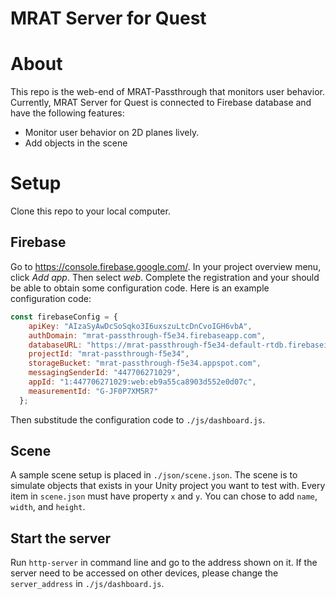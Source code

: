 # MRAT Server for Quest
# About
This repo is the web-end of MRAT-Passthrough that monitors user behavior. Currently, MRAT Server for Quest is connected to Firebase database and have the following features:
- Monitor user behavior on 2D planes lively.
- Add objects in the scene

# Setup
Clone this repo to your local computer.

## Firebase
Go to https://console.firebase.google.com/. In your project overview menu, click *Add app*. Then select *web*. Complete the registration and your should be able to obtain some configuration code. Here is an example configuration code:
```javascript
const firebaseConfig = {
    apiKey: "AIzaSyAwDcSoSqko3I6uxszuLtcDnCvoIGH6vbA",
    authDomain: "mrat-passthrough-f5e34.firebaseapp.com",
    databaseURL: "https://mrat-passthrough-f5e34-default-rtdb.firebaseio.com",
    projectId: "mrat-passthrough-f5e34",
    storageBucket: "mrat-passthrough-f5e34.appspot.com",
    messagingSenderId: "447706271029",
    appId: "1:447706271029:web:eb9a55ca8903d552e0d07c",
    measurementId: "G-JF0P7XM5R7"
  };
```
Then substitude the configuration code to `./js/dashboard.js`.

## Scene
A sample scene setup is placed in `./json/scene.json`. The scene is to simulate objects that exists in your Unity project you want to test with. Every item in `scene.json` must have property `x` and `y`. You can chose to add `name`, `width`, and `height`.

## Start the server
Run `http-server` in command line and go to the address shown on it. If the server need to be accessed on other devices, please change the `server_address` in `./js/dashboard.js`.